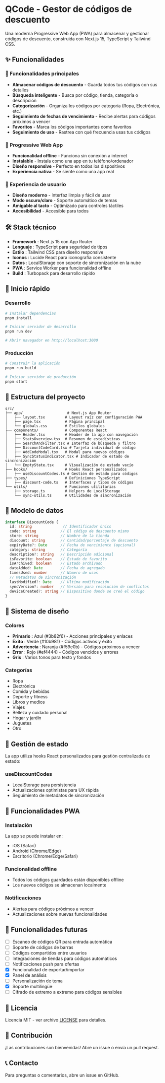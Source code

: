 
# QCode - Gestor de códigos de descuento

Una moderna Progressive Web App (PWA) para almacenar y gestionar códigos de descuento, construida con Next.js 15, TypeScript y Tailwind CSS.

## ✨ Funcionalidades

### 🎯 Funcionalidades principales
- **Almacenar códigos de descuento** - Guarda todos tus códigos con sus detalles
- **Búsqueda inteligente** - Busca por código, tienda, categoría o descripción
- **Categorización** - Organiza los códigos por categoría (Ropa, Electrónica, etc.)
- **Seguimiento de fechas de vencimiento** - Recibe alertas para códigos próximos a vencer
- **Favoritos** - Marca los códigos importantes como favoritos
- **Seguimiento de uso** - Rastrea con qué frecuencia usas tus códigos

### 📱 Progressive Web App
- **Funcionalidad offline** - Funciona sin conexión a internet
- **Instalable** - Instala como una app en tu teléfono/ordenador
- **Diseño responsive** - Perfecto en todos los dispositivos
- **Experiencia nativa** - Se siente como una app real

### 🎨 Experiencia de usuario
- **Diseño moderno** - Interfaz limpia y fácil de usar
- **Modo oscuro/claro** - Soporte automático de temas
- **Amigable al tacto** - Optimizado para controles táctiles
- **Accesibilidad** - Accesible para todos

## 🛠️ Stack técnico

- **Framework** : Next.js 15 con App Router
- **Lenguaje** : TypeScript para seguridad de tipos
- **Estilo** : Tailwind CSS para diseño responsive
- **Iconos** : Lucide React para iconografía consistente
- **Datos** : LocalStorage con soporte de sincronización en la nube
- **PWA** : Service Worker para funcionalidad offline
- **Build** : Turbopack para desarrollo rápido

## 🚀 Inicio rápido

### Desarrollo
```bash
# Instalar dependencias
pnpm install

# Iniciar servidor de desarrollo
pnpm run dev

# Abrir navegador en http://localhost:3000
```

### Producción
```bash
# Construir la aplicación
pnpm run build

# Iniciar servidor de producción
pnpm start
```

## 📁 Estructura del proyecto

```
src/
├── app/                    # Next.js App Router
│   ├── layout.tsx         # Layout raíz con configuración PWA
│   ├── page.tsx           # Página principal
│   └── globals.css        # Estilos globales
├── components/            # Componentes React
│   ├── Header.tsx         # Header de la app con navegación
│   ├── StatsOverview.tsx  # Resumen de estadísticas
│   ├── SearchAndFilter.tsx # Interfaz de búsqueda y filtro
│   ├── DiscountCodeCard.tsx # Tarjeta individual de código
│   ├── AddCodeModal.tsx   # Modal para nuevos códigos
│   ├── SyncStatusIndicator.tsx # Indicador de estado de sincronización
│   └── EmptyState.tsx     # Visualización de estado vacío
├── hooks/                 # Hooks React personalizados
│   ├── useDiscountCodes.ts # Gestión de estado para códigos
├── types/                 # Definiciones TypeScript
│   ├── discount-code.ts   # Interfaces y tipos de códigos
└── utils/                 # Funciones utilitarias
    ├── storage.ts         # Helpers de LocalStorage
    └── sync-utils.ts      # Utilidades de sincronización
```

## 💾 Modelo de datos

```typescript
interface DiscountCode {
  id: string              // Identificador único
  code: string           // El código de descuento mismo
  store: string          // Nombre de la tienda
  discount: string       // Cantidad/porcentaje de descuento
  expiryDate?: Date      // Fecha de vencimiento (opcional)
  category: string       // Categoría
  description?: string   // Descripción adicional
  isFavorite: boolean    // Estado de favorito
  isArchived: boolean    // Estado archivado
  dateAdded: Date        // Fecha de agregado
  timesUsed: number      // Número de usos
  // Metadatos de sincronización
  lastModified?: Date    // Última modificación
  syncVersion?: number   // Versión para resolución de conflictos
  deviceCreated?: string // Dispositivo donde se creó el código
}
```

## 🎨 Sistema de diseño

### Colores
- **Primario** : Azul (#3b82f6) - Acciones principales y enlaces
- **Éxito** : Verde (#10b981) - Códigos activos y éxito
- **Advertencia** : Naranja (#f59e0b) - Códigos próximos a vencer
- **Error** : Rojo (#ef4444) - Códigos vencidos y errores
- **Gris** : Varios tonos para texto y fondos

### Categorías
- Ropa
- Electrónica
- Comida y bebidas
- Deporte y fitness
- Libros y medios
- Viajes
- Belleza y cuidado personal
- Hogar y jardín
- Juguetes
- Otro

## 🔄 Gestión de estado

La app utiliza hooks React personalizados para gestión centralizada de estado:

### useDiscountCodes
- LocalStorage para persistencia
- Actualizaciones optimistas para UX rápida
- Seguimiento de metadatos de sincronización

## 📱 Funcionalidades PWA

### Instalación
La app se puede instalar en:
- iOS (Safari)
- Android (Chrome/Edge)
- Escritorio (Chrome/Edge/Safari)

### Funcionalidad offline
- Todos los códigos guardados están disponibles offline
- Los nuevos códigos se almacenan localmente

### Notificaciones
- Alertas para códigos próximos a vencer
- Actualizaciones sobre nuevas funcionalidades

## 🎯 Funcionalidades futuras

- [ ] Escaneo de códigos QR para entrada automática
- [ ] Soporte de códigos de barras
- [ ] Códigos compartidos entre usuarios
- [ ] Integraciones de tiendas para códigos automáticos
- [ ] Notificaciones push para ofertas
- [x] Funcionalidad de exportar/importar
- [x] Panel de análisis
- [ ] Personalización de tema
- [x] Soporte multilingüe
- [ ] Cifrado de extremo a extremo para códigos sensibles

## 📄 Licencia

Licencia MIT - ver archivo [LICENSE](LICENSE) para detalles.

## 🤝 Contribución

¡Las contribuciones son bienvenidas! Abre un issue o envía un pull request.

## 📞 Contacto

Para preguntas o comentarios, abre un issue en GitHub.